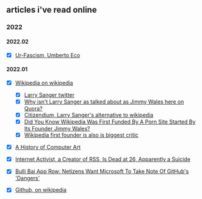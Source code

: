 ## articles i've read online
### 2022
#### 2022.02
* [x] [Ur-Fascism, Umberto Eco](https://www.pegc.us/archive/Articles/eco_ur-fascism.pdf)
#### 2022.01
* [x] [Wikipedia on wikipedia](https://en.wikipedia.org/wiki/Wikipedia)
    * [x] [Larry Sanger twitter](https://twitter.com/lsanger)
    * [x] [Why isn't Larry Sanger as talked about as Jimmy Wales here on Quora?](https://www.quora.com/Why-isnt-Larry-Sanger-as-talked-about-as-Jimmy-Wales-here-on-Quora)
    * [x] [Citizendium, Larry Sanger's alternative to wikipedia](https://en.citizendium.org/)
    * [x] [Did You Know Wikipedia Was First Funded By A Porn Site Started By Its Founder Jimmy Wales?](https://www.scoopwhoop.com/Wikipedia-Was-Funded-By-A-Porn-Site/)
    * [x] [Wikipedia first founder is also is biggest critic](https://www.vice.com/en/article/bnppw4/wikipedias-co-founder-is-wikipedias-biggest-critic-511)

* [x] [A History of Computer Art](http://www.vam.ac.uk/content/articles/a/computer-art-history)

* [x] [Internet Activist, a Creator of RSS, Is Dead at 26, Apparently a Suicide](https://www.nytimes.com/2013/01/13/technology/aaron-swartz-internet-activist-dies-at-26.html) 
* [x] [Bulli Bai App Row: Netizens Want Microsoft To Take Note Of GitHub's 'Dangers'](https://www.indiatimes.com/technology/news/bulli-bai-app-row-microsoft-github-558527.html)
* [x] [Github, on wikipedia](https://en.wikipedia.org/wiki/GitHub)

